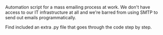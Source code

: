 Automation script for a mass emailing process at work. We don't have access to our IT infrastructure at all and we're barred from using SMTP to send out emails programmatically. 

Find included an extra .py file that goes through the code step by step.

